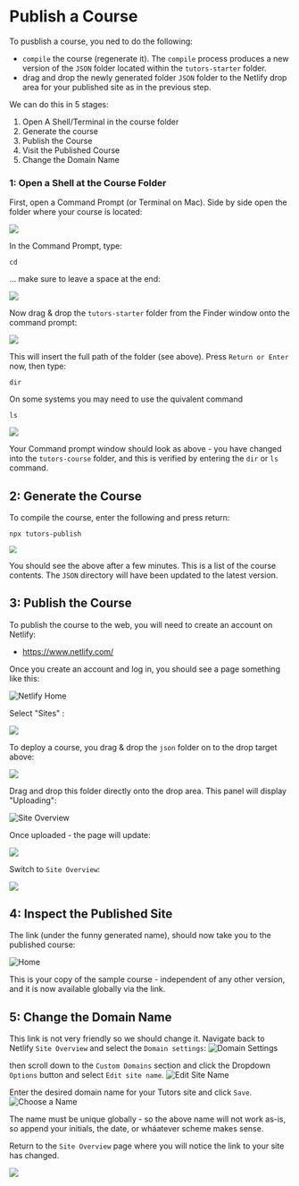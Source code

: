 # Publish a Course

To pusblish a course, you ned to do the following:

-  `compile` the course (regenerate it). The `compile` process produces a new version of the  `JSON` folder located within the `tutors-starter` folder. 
-  drag and drop the newly generated folder `JSON` folder to the Netlify drop area for your published site as in the previous step.  

We can do this in 5 stages:

1. Open A Shell/Terminal in the course folder
2. Generate the course
3. Publish the Course
4. Visit the Published Course
5. Change the Domain Name

### 1: Open a Shell at the Course Folder

First, open a Command Prompt (or Terminal on Mac). Side by side open the folder where your course is located:

![](img/14x.png)

In the Command Prompt, type:

~~~
cd 
~~~

... make sure to leave a space at the end:

![](img/15x.png)

Now drag & drop the `tutors-starter` folder from the Finder window onto the command prompt:

![](img/16x.png)

This will insert the full path of the folder (see above). Press `Return or Enter` now, then type:

 ~~~
dir
 ~~~
 
On some systems you may need to use the quivalent command
 
~~~
ls
~~~

![](img/17x.png)

Your Command prompt window should look as above - you have changed into the `tutors-course` folder, and this is verified by entering the `dir` or `ls` command.

## 2: Generate the Course

To compile the course, enter the following and press return:

~~~
npx tutors-publish
~~~

<img src="img/18x.png" style="zoom:80%;" />

You should see the above after a few minutes. This is a list of the course contents. The `JSON` directory will have been updated to the latest version.

## 3: Publish the Course

To publish the course to the web, you will need to create an account on Netlify:

- <https://www.netlify.com/>

Once you create an account and log in, you should see a page something like this:

![Netlify Home](img/nethome.png)

Select "Sites" :

![](img/sites.png)

To deploy a course, you drag & drop the `json` folder on to the drop target above:

![](img/11x.png)

Drag and drop this folder directly onto the drop area. This panel will display "Uploading":

![Site Overview](img/40.png)

Once uploaded - the page will update:

![](img/41.png)

Switch to `Site Overview`:

![](img/42.png)

## 4: Inspect the Published Site

The link (under the funny generated name), should now take you to the published course:

![Home](img/44.png)

This is your copy of the sample course - independent of any other version, and it is now available globally via the link.

## 5: Change the Domain Name

This link is not very friendly so we should change it. Navigate back to Netlify `Site Overview` and select the `Domain settings`:
![Domain Settings](img/45.png)

then scroll down to the `Custom Domains` section and click the Dropdown `Options` button and select `Edit site name`.
![Edit Site Name](img/46.png)

Enter the desired domain name for your Tutors site and click `Save`.
![Choose a Name](img/47.png)

The name must be unique globally - so the above name will not work as-is, so append your initials, the date, or wháatever scheme makes sense.

Return to the `Site Overview` page where you will notice the link to your site has changed.

![](img/48.png)








